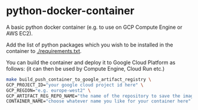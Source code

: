 # python-docker-container

A basic python docker container (e.g. to use on GCP Compute Engine or AWS EC2).

Add the list of python packages which you wish to be installed in the container to [./requirements.txt](./requirements.txt).

You can build the container and deploy it to Google Cloud Platform as follows: 
(it can then be used by Compute Engine, Cloud Run etc.)

```bash
make build_push_container_to_google_artifact_registry \
GCP_PROJECT_ID="your google cloud project id here" \
GCP_REGION="e.g. europe-west2" \
GCP_ARTIFACT_REG_REPO_NAME="the name of the repository to save the image to on google cloud artifact registry" \
CONTAINER_NAME="choose whatever name you like for your container here"
```